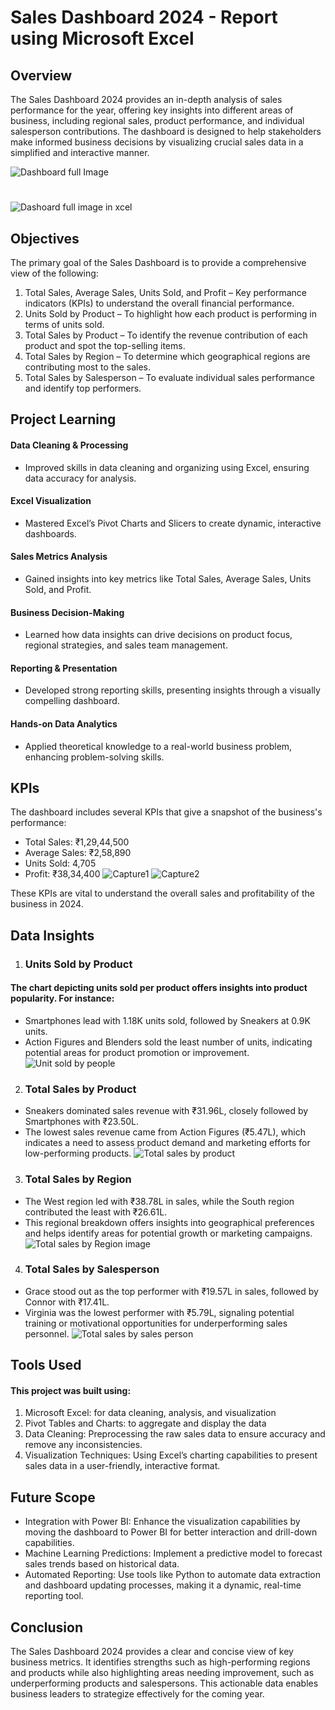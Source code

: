 # Sales Dashboard 2024 - Report using Microsoft Excel
## Overview
The Sales Dashboard 2024 provides an in-depth analysis of sales performance for the year, offering key insights into different areas of business, including regional sales, product performance, and individual salesperson contributions. The dashboard is designed to help stakeholders make informed business decisions by visualizing crucial sales data in a simplified and interactive manner.

![Dashboard full Image](https://github.com/user-attachments/assets/3cc45344-64db-4463-9b6a-3aed037110ad)
#
![Dashoard full image in xcel](https://github.com/user-attachments/assets/f92739a8-42e8-4494-b15c-e00863dc3f59)

## Objectives
The primary goal of the Sales Dashboard is to provide a comprehensive view of the following:
1. Total Sales, Average Sales, Units Sold, and Profit – Key performance indicators (KPIs) to understand the overall financial performance.
2. Units Sold by Product – To highlight how each product is performing in terms of units sold.
3. Total Sales by Product – To identify the revenue contribution of each product and spot the top-selling items.
4. Total Sales by Region – To determine which geographical regions are contributing most to the sales.
5. Total Sales by Salesperson – To evaluate individual sales performance and identify top performers.

## Project Learning
#### Data Cleaning & Processing
- Improved skills in data cleaning and organizing using Excel, ensuring data accuracy for analysis.

#### Excel Visualization

- Mastered Excel’s Pivot Charts and Slicers to create dynamic, interactive dashboards.

#### Sales Metrics Analysis

- Gained insights into key metrics like Total Sales, Average Sales, Units Sold, and Profit.

#### Business Decision-Making

- Learned how data insights can drive decisions on product focus, regional strategies, and sales team management.

#### Reporting & Presentation

- Developed strong reporting skills, presenting insights through a visually compelling dashboard.

#### Hands-on Data Analytics

- Applied theoretical knowledge to a real-world business problem, enhancing problem-solving skills.

## KPIs
The dashboard includes several KPIs that give a snapshot of the business's performance:
- Total Sales: ₹1,29,44,500
- Average Sales: ₹2,58,890
- Units Sold: 4,705
- Profit: ₹38,34,400
![Capture1](https://github.com/user-attachments/assets/25e97290-ea9e-4623-84dd-39e7654eb9fa)
![Capture2](https://github.com/user-attachments/assets/1a5ab48e-385c-457f-8e15-76fcf091b0a8)

These KPIs are vital to understand the overall sales and profitability of the business in 2024.
## Data Insights
1. ### Units Sold by Product
#### The chart depicting units sold per product offers insights into product popularity. For instance:
- Smartphones lead with 1.18K units sold, followed by Sneakers at 0.9K units.
- Action Figures and Blenders sold the least number of units, indicating potential areas for product promotion or improvement.
![Unit sold by people](https://github.com/user-attachments/assets/d99dc071-46ad-4784-99f4-ac3a7c49bbd6)


2. ###  Total Sales by Product
- Sneakers dominated sales revenue with ₹31.96L, closely followed by Smartphones with ₹23.50L.
- The lowest sales revenue came from Action Figures (₹5.47L), which indicates a need to assess product demand and marketing efforts for low-performing products.
![Total sales by product](https://github.com/user-attachments/assets/bcf78b6b-c83b-4291-8ef4-19a9bb0c2348)

3. ### Total Sales by Region
- The West region led with ₹38.78L in sales, while the South region contributed the least with ₹26.61L.
- This regional breakdown offers insights into geographical preferences and helps identify areas for potential growth or marketing campaigns.
  ![Total sales by Region image](https://github.com/user-attachments/assets/f07342f3-f1ca-40ec-82b2-5e222893f908)


4.  ### Total Sales by Salesperson
- Grace stood out as the top performer with ₹19.57L in sales, followed by Connor with ₹17.41L.
- Virginia was the lowest performer with ₹5.79L, signaling potential training or motivational opportunities for underperforming sales personnel.
![Total sales by sales person](https://github.com/user-attachments/assets/73d55934-2faf-4a09-a345-a46667dd1293)

## Tools Used
#### This project was built using:

1. Microsoft Excel: for data cleaning, analysis, and visualization
2. Pivot Tables and Charts: to aggregate and display the data
3. Data Cleaning: Preprocessing the raw sales data to ensure accuracy and remove any inconsistencies.
4. Visualization Techniques: Using Excel’s charting capabilities to present sales data in a user-friendly, interactive format.

## Future Scope
- Integration with Power BI: Enhance the visualization capabilities by moving the dashboard to Power BI for better interaction and drill-down capabilities.
- Machine Learning Predictions: Implement a predictive model to forecast sales trends based on historical data.
- Automated Reporting: Use tools like Python to automate data extraction and dashboard updating processes, making it a dynamic, real-time reporting tool.

## Conclusion
The Sales Dashboard 2024 provides a clear and concise view of key business metrics. It identifies strengths such as high-performing regions and products while also highlighting areas needing improvement, such as underperforming products and salespersons. This actionable data enables business leaders to strategize effectively for the coming year.


